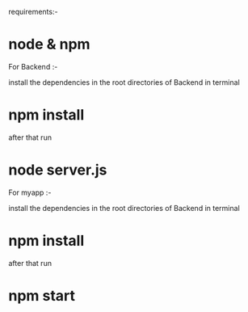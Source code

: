 
requirements:-
# node & npm


For Backend :-

install the dependencies
in the root directories of Backend in terminal

# npm install

after that run 

# node server.js

For myapp :-

install the dependencies
in the root directories of Backend in terminal

# npm install


after that run 

# npm start